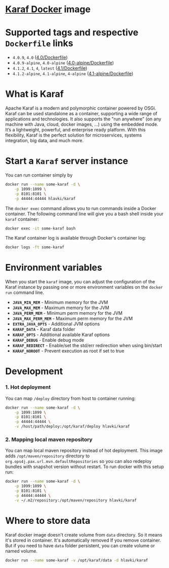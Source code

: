 # [Karaf Docker](https://hub.docker.com/r/hlavki/karaf/) image

# Supported tags and respective `Dockerfile` links

 - `4.0.9`, `4.0` ([4.0/Dockerfile](https://github.com/hlavki/docker-karaf/blob/master/karaf/4.0/Dockerfile))
 - `4.0.9-alpine`, `4.0-alpine` ([4.0-alpine/Dockerfile](https://github.com/hlavki/docker-karaf/blob/master/karaf/4.0-alpine/Dockerfile))
 - `4.1.2`, `4.1`, `4`, `latest` ([4.1/Dockerfile](https://github.com/hlavki/docker-karaf/blob/master/karaf/4.1/Dockerfile))
 - `4.1.2-alpine`, `4.1-alpine`, `4-alpine` ([4.1-alpine/Dockerfile](https://github.com/hlavki/docker-karaf/blob/master/karaf/4.1-alpine/Dockerfile))

# What is Karaf

Apache Karaf is a modern and polymorphic container powered by OSGi. Karaf can be used standalone as a container, supporting a wide range of applications and technologies. It also supports the "run anywhere" (on any machine with Java, cloud, docker images, …​) using the embedded mode. It’s a lightweight, powerful, and enterprise ready platform. With this flexibility, Karaf is the perfect solution for microservices, systems integration, big data, and much more.

# Start a `Karaf` server instance

You can run container simply by

```bash
docker run --name some-karaf -d \
    -p 1099:1099 \
    -p 8101:8101 \
    -p 44444:44444 hlavki/karaf
```

The `docker exec` command allows you to run commands inside a Docker container. The following command line will give you a bash shell inside your `karaf` container:

```bash
docker exec -it some-karaf bash
```

The Karaf container log is available through Docker's container log:
```bash
docker logs -ft some-karaf
```

# Environment variables

When you start the `karaf` image, you can adjust the configuration of the Karaf instance by passing one or more environment variables on the `docker run` command line.

 - **`JAVA_MIN_MEM`** - Minimum memory for the JVM
 - **`JAVA_MAX_MEM`** - Maximum memory for the JVM
 - **`JAVA_PERM_MEM`** - Minimum perm memory for the JVM
 - **`JAVA_MAX_PERM_MEM`** - Maximum perm memory for the JVM
 - **`EXTRA_JAVA_OPTS`** - Additional JVM options
 - **`KARAF_DATA`** - Karaf data folder
 - **`KARAF_OPTS`** - Additional available Karaf options
 - **`KARAF_DEBUG`** - Enable debug mode
 - **`KARAF_REDIRECT`** - Enable/set the std/err redirection when using bin/start
 - **`KARAF_NOROOT`** - Prevent execution as root if set to true

# Development

### 1. Hot deployment
You can map `/deploy` directory from host to container running:
```bash
docker run --name some-karaf -d \
    -p 1099:1099 \
    -p 8101:8101 \
    -p 44444:44444 \
    -v /host/path/deploy:/opt/karaf/deploy hlavki/karaf
```

### 2. Mapping local maven repository
You can map local maven repository instead of hot deployment. This image adds `/opt/maven/repository` directory to `org.ops4j.pax.url.mvn.defaultRepositories` so you can also redeploy bundles with snapshot version without restart. To run docker with this setup run:
```bash
docker run --name some-karaf -d \
    -p 1099:1099 \
    -p 8101:8101 \
    -p 44444:44444 \
    -v ~/.m2/repository:/opt/maven/repository hlavki/karaf
```

# Where to store data
Karaf docker image doesn't create volume from `data` directory. So it means it's stored in container. It's automatically removed If you remove container. But if you need to have `data` folder persistent, you can create volume or named volume.
 
```bash
docker run --name some-karaf -v /opt/karaf/data -d hlavki/karaf
```

